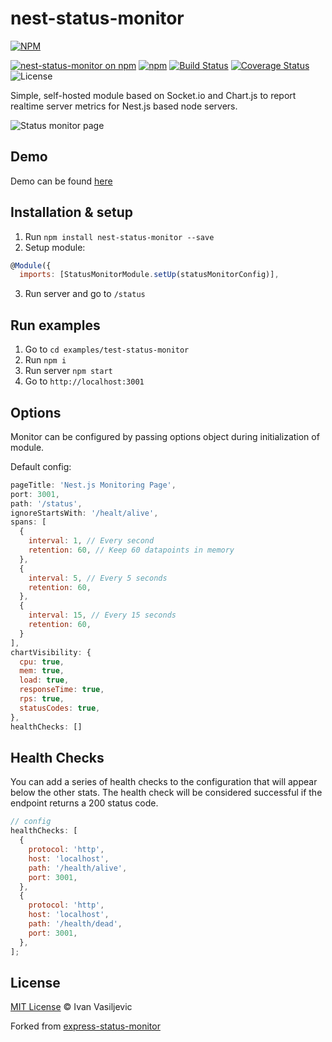 # nest-status-monitor

[![NPM](https://nodei.co/npm/nest-status-monitor.png?downloads=true&downloadRank=true&stars=true)](https://nodei.co/npm/nest-status-monitor/)

[![nest-status-monitor on npm](https://img.shields.io/npm/v/nest-status-monitor.svg)](https://www.npmjs.com/package/nest-status-monitor)
[![npm](https://img.shields.io/npm/dt/nest-status-monitor.svg)](https://img.shields.io/npm/dt/nest-status-monitor.svg)
[![Build Status](https://travis-ci.org/GenFirst/nest-status-monitor.svg?branch=master)](https://travis-ci.org/GenFirst/nest-status-monitor)
[![Coverage Status](https://coveralls.io/repos/github/GenFirst/nest-status-monitor/badge.svg?branch=master)](https://coveralls.io/github/GenFirst/nest-status-monitor?branch=master)
![License](https://img.shields.io/badge/license-MIT-blue.svg)

Simple, self-hosted module based on Socket.io and Chart.js to report realtime
server metrics for Nest.js based node servers.

![Status monitor page](https://i.imgur.com/AkZEPYG.gif 'Status monitor page')

## Demo

Demo can be found [here](https://nest-status-monitor.herokuapp.com/status)

## Installation & setup

1. Run `npm install nest-status-monitor --save`
2. Setup module:

```javascript
@Module({
  imports: [StatusMonitorModule.setUp(statusMonitorConfig)],
```

3. Run server and go to `/status`

## Run examples

1. Go to `cd examples/test-status-monitor`
2. Run `npm i`
3. Run server `npm start`
4. Go to `http://localhost:3001`

## Options

Monitor can be configured by passing options object during initialization of
module.

Default config:

```javascript
pageTitle: 'Nest.js Monitoring Page',
port: 3001,
path: '/status',
ignoreStartsWith: '/healt/alive',
spans: [
  {
    interval: 1, // Every second
    retention: 60, // Keep 60 datapoints in memory
  },
  {
    interval: 5, // Every 5 seconds
    retention: 60,
  },
  {
    interval: 15, // Every 15 seconds
    retention: 60,
  }
],
chartVisibility: {
  cpu: true,
  mem: true,
  load: true,
  responseTime: true,
  rps: true,
  statusCodes: true,
},
healthChecks: []
```

## Health Checks

You can add a series of health checks to the configuration that will appear
below the other stats. The health check will be considered successful if the
endpoint returns a 200 status code.

```javascript
// config
healthChecks: [
  {
    protocol: 'http',
    host: 'localhost',
    path: '/health/alive',
    port: 3001,
  },
  {
    protocol: 'http',
    host: 'localhost',
    path: '/health/dead',
    port: 3001,
  },
];
```

## License

[MIT License](https://opensource.org/licenses/MIT) © Ivan Vasiljevic

Forked from
[express-status-monitor](https://github.com/RafalWilinski/express-status-monitor)
